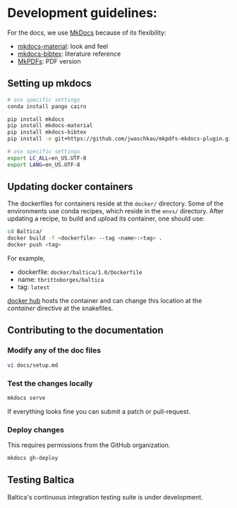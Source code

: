 # Development guidelines:

For the docs, we use [MkDocs](https://www.mkdocs.org/) because of its flexibility:  
- [mkdocs-material](https://squidfunk.github.io/mkdocs-material/getting-started/): look and feel  
- [mkdocs-bibtex](https://github.com/shyamd/mkdocs-bibtex): literature reference  
- [MkPDFs](https://comwes.github.io/mkpdfs-mkdocs-plugin/getting-started.html): PDF version  


## Setting up mkdocs 

```bash
# osx specific settings
conda install pango cairo

pip install mkdocs
pip install mkdocs-material
pip install mkdocs-bibtex
pip install -e git+https://github.com/jwaschkau/mkpdfs-mkdocs-plugin.git#egg=mkpdfs-mkdocs-plugin

# osx specific settings
export LC_ALL=en_US.UTF-8
export LANG=en_US.UTF-8
```

## Updating docker containers

The dockerfiles for containers reside at the `docker/` directory. Some of the environments use conda recipes, which reside in the `envs/` directory. After updating a recipe, to build and upload its container, one should use:

```bash
cd Baltica/
docker build -f <dockerfile> --tag <name>:<tag> .
docker push <tag>
```

For example,
- dockerfile: `docker/baltica/1.0/Dockerfile`
- name: `tbrittoborges/baltica`
- tag: `latest`

[docker hub](https://hub.docker.com/repository/docker/tbrittoborges/) hosts the container and can change this location at the *container* directive at the snakefiles. 

## Contributing to the documentation

### Modify any of the doc files
```bash
vi docs/setup.md 
```

### Test the changes locally
```bash
mkdocs serve
```

If everything looks fine you can submit a patch or pull-request.

### Deploy changes
This requires permissions from the GitHub organization.
```bash
mkdocs gh-deploy
```


## Testing Baltica 
Baltica's continuous integration testing suite is under development.

